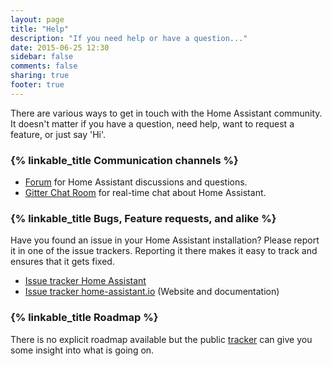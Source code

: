 ```yaml
---
layout: page
title: "Help"
description: "If you need help or have a question..."
date: 2015-06-25 12:30
sidebar: false
comments: false
sharing: true
footer: true
---
```


There are various ways to get in touch with the Home Assistant community. It doesn't matter if you have a question, need help, want to request a feature, or just say 'Hi'.

### {% linkable_title Communication channels %} 

 - [Forum](https://community.home-assistant.io) for Home Assistant discussions and questions.
 - [Gitter Chat Room](https://gitter.im/balloob/home-assistant) for real-time chat about Home Assistant.

### {% linkable_title Bugs, Feature requests, and alike %}

Have you found an issue in your Home Assistant installation? Please report it in one of the issue trackers. Reporting it there makes it easy to track and ensures that it gets fixed.

- [Issue tracker Home Assistant](https://github.com/balloob/home-assistant/issues)
- [Issue tracker home-assistant.io](https://github.com/balloob/home-assistant.io/issues) (Website and documentation)

### {% linkable_title Roadmap %}

There is no explicit roadmap available but the public [tracker](https://www.pivotaltracker.com/n/projects/1250084) can give you some insight into what is going on.
